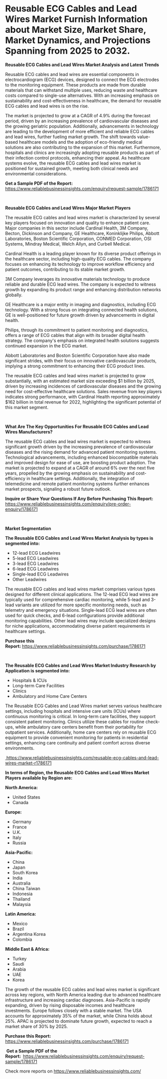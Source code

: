<p><h1>Reusable ECG Cables and Lead Wires Market Furnish Information about Market Size, Market Share, Market Dynamics, and Projections Spanning from 2025 to 2032.</h1></p><p><strong>Reusable ECG Cables and Lead Wires Market Analysis and Latest Trends</strong></p>
<p><p>Reusable ECG cables and lead wires are essential components in electrocardiogram (ECG) devices, designed to connect the ECG electrodes to the monitoring equipment. These products are made from durable materials that can withstand multiple uses, reducing waste and healthcare costs compared to single-use alternatives. With an increasing emphasis on sustainability and cost-effectiveness in healthcare, the demand for reusable ECG cables and lead wires is on the rise.</p><p>The market is projected to grow at a CAGR of 4.9% during the forecast period, driven by an increasing prevalence of cardiovascular diseases and the growing geriatric population. Additionally, advancements in technology are leading to the development of more efficient and reliable ECG cables and lead wires, further fueling market growth. The shift towards value-based healthcare models and the adoption of eco-friendly medical solutions are also contributing to the expansion of this market. Furthermore, hospitals and clinics are increasingly adopting reusable products as part of their infection control protocols, enhancing their appeal. As healthcare systems evolve, the reusable ECG cables and lead wires market is positioned for sustained growth, meeting both clinical needs and environmental considerations.</p></p>
<p><strong>Get a Sample PDF of the Report:&nbsp;</strong> <a href="https://www.reliablebusinessinsights.com/enquiry/request-sample/1786171?utm_campaign=2768&utm_medium=2&utm_source=Github&utm_content=ia&utm_term=25032025&utm_id=reusable-ecg-cables-and-lead-wires">https://www.reliablebusinessinsights.com/enquiry/request-sample/1786171</a></p>
<p>&nbsp;</p>
<p><strong>Reusable ECG Cables and Lead Wires Major Market Players</strong></p>
<p><p>The reusable ECG cables and lead wires market is characterized by several key players focused on innovation and quality to enhance patient care. Major companies in this sector include Cardinal Health, 3M Company, Becton, Dickinson and Company, GE Healthcare, Koninklijke Philips, Abbott Laboratories, Boston Scientific Corporation, CONMED Corporation, OSI Systems, Mindray Medical, Welch Allyn, and Curbell Medical.</p><p>Cardinal Health is a leading player known for its diverse product offerings in the healthcare sector, including high-quality ECG cables. The company focuses on enhancing its technology to improve workflow efficiency and patient outcomes, contributing to its stable market growth.</p><p>3M Company leverages its innovative materials technology to produce reliable and durable ECG lead wires. The company is expected to witness growth by expanding its product range and enhancing distribution networks globally.</p><p>GE Healthcare is a major entity in imaging and diagnostics, including ECG technology. With a strong focus on integrating connected health solutions, GE is well-positioned for future growth driven by advancements in digital health.</p><p>Philips, through its commitment to patient monitoring and diagnostics, offers a range of ECG cables that align with its broader digital health strategy. The company's emphasis on integrated health solutions suggests continued expansion in the ECG market.</p><p>Abbott Laboratories and Boston Scientific Corporation have also made significant strides, with their focus on innovative cardiovascular products, implying a strong commitment to enhancing their ECG product lines.</p><p>The reusable ECG cables and lead wires market is projected to grow substantially, with an estimated market size exceeding $1 billion by 2025, driven by increasing incidences of cardiovascular diseases and the growing need for cost-effective healthcare solutions. Sales revenue from key players indicates strong performance, with Cardinal Health reporting approximately $162 billion in total revenue for 2022, highlighting the significant potential of this market segment.</p></p>
<p>&nbsp;</p>
<p><strong>What Are The Key Opportunities For Reusable ECG Cables and Lead Wires Manufacturers?</strong></p>
<p><p>The reusable ECG cables and lead wires market is expected to witness significant growth driven by the increasing prevalence of cardiovascular diseases and the rising demand for advanced patient monitoring systems. Technological advancements, including enhanced biocompatible materials and improved design for ease of use, are boosting product adoption. The market is projected to expand at a CAGR of around 6% over the next five years, propelled by the growing emphasis on sustainability and cost-efficiency in healthcare settings. Additionally, the integration of telemedicine and remote patient monitoring systems further enhances market prospects, signaling a robust future outlook.</p></p>
<p><strong>Inquire or Share Your Questions If Any Before Purchasing This Report:</strong> <a href="https://www.reliablebusinessinsights.com/enquiry/pre-order-enquiry/1786171?utm_campaign=2768&utm_medium=2&utm_source=Github&utm_content=ia&utm_term=25032025&utm_id=reusable-ecg-cables-and-lead-wires">https://www.reliablebusinessinsights.com/enquiry/pre-order-enquiry/1786171</a></p>
<p>&nbsp;</p>
<p><strong>Market Segmentation</strong></p>
<p><strong>The Reusable ECG Cables and Lead Wires Market Analysis by types is segmented into:</strong></p>
<p><ul><li>12-lead ECG Leadwires</li><li>5-lead ECG Leadwires</li><li>3-lead ECG Leadwires</li><li>6-lead ECG Leadwires</li><li>Single-lead ECG Leadwires</li><li>Other Leadwires</li></ul></p>
<p><p>The reusable ECG cables and lead wires market comprises various types designed for different clinical applications. The 12-lead ECG lead wires are typically used for comprehensive cardiac monitoring, while 5-lead and 3-lead variants are utilized for more specific monitoring needs, such as telemetry and emergency situations. Single-lead ECG lead wires are often used for quick checks, and 6-lead configurations provide additional monitoring capabilities. Other lead wires may include specialized designs for niche applications, accommodating diverse patient requirements in healthcare settings.</p></p>
<p><strong>Purchase this Report:&nbsp;</strong><a href="https://www.reliablebusinessinsights.com/purchase/1786171?utm_campaign=2768&utm_medium=2&utm_source=Github&utm_content=ia&utm_term=25032025&utm_id=reusable-ecg-cables-and-lead-wires">https://www.reliablebusinessinsights.com/purchase/1786171</a></p>
<p>&nbsp;</p>
<p><strong>The Reusable ECG Cables and Lead Wires Market Industry Research by Application is segmented into:</strong></p>
<p><ul><li>Hospitals & ICUs</li><li>Long-term Care Facilities</li><li>Clinics</li><li>Ambulatory and Home Care Centers</li></ul></p>
<p><p>The Reusable ECG Cables and Lead Wires market serves various healthcare settings, including hospitals and intensive care units (ICUs) where continuous monitoring is critical. In long-term care facilities, they support consistent patient monitoring. Clinics utilize these cables for routine check-ups, while ambulatory care centers benefit from their portability for outpatient services. Additionally, home care centers rely on reusable ECG equipment to provide convenient monitoring for patients in residential settings, enhancing care continuity and patient comfort across diverse environments.</p></p>
<p><a href="https://www.reliablebusinessinsights.com/reusable-ecg-cables-and-lead-wires-market-r1786171?utm_campaign=2768&utm_medium=2&utm_source=Github&utm_content=ia&utm_term=25032025&utm_id=reusable-ecg-cables-and-lead-wires">&nbsp;https://www.reliablebusinessinsights.com/reusable-ecg-cables-and-lead-wires-market-r1786171</a></p>
<p><strong>In terms of Region, the Reusable ECG Cables and Lead Wires Market Players available by Region are:</strong></p>
<p>
    <p> <strong> North America: </strong>
        <ul>
            <li>United States</li>
            <li>Canada</li>
        </ul>
        </p> 
    <p> <strong> Europe: </strong>
        <ul>
            <li>Germany</li>
            <li>France</li>
            <li>U.K.</li>
            <li>Italy</li>
            <li>Russia</li>
        </ul>
        </p> 
    <p> <strong> Asia-Pacific: </strong>
        <ul>
            <li>China</li>
            <li>Japan</li>
            <li>South Korea</li>
            <li>India</li>
            <li>Australia</li>
            <li>China Taiwan</li>
            <li>Indonesia</li>
            <li>Thailand</li>
            <li>Malaysia</li>
        </ul>
        </p> 
    <p> <strong> Latin America: </strong>
        <ul>
            <li>Mexico</li>
            <li>Brazil</li>
            <li>Argentina Korea</li>
            <li>Colombia</li>
        </ul>
        </p> 
    <p> <strong> Middle East & Africa: </strong>
        <ul>
            <li>Turkey</li>
            <li>Saudi</li>
            <li>Arabia</li>
            <li>UAE</li>
            <li>Korea</li>
        </ul>
    </p>
    </p>
<p><p>The growth of the reusable ECG cables and lead wires market is significant across key regions, with North America leading due to advanced healthcare infrastructure and increasing cardiac diagnoses. Asia-Pacific is rapidly expanding, driven by rising disposable incomes and healthcare investments. Europe follows closely with a stable market. The USA accounts for approximately 35% of the market, while China holds about 25%. APAC is projected to dominate future growth, expected to reach a market share of 30% by 2025.</p></p>
<p><strong>Purchase this Report: </strong><a href="https://www.reliablebusinessinsights.com/purchase/1786171?utm_campaign=2768&utm_medium=2&utm_source=Github&utm_content=ia&utm_term=25032025&utm_id=reusable-ecg-cables-and-lead-wires">https://www.reliablebusinessinsights.com/purchase/1786171</a></p>
<p>&nbsp;<strong>Get a Sample PDF of the Report:&nbsp;&nbsp;</strong><a href="https://www.reliablebusinessinsights.com/enquiry/request-sample/1786171?utm_campaign=2768&utm_medium=2&utm_source=Github&utm_content=ia&utm_term=25032025&utm_id=reusable-ecg-cables-and-lead-wires">https://www.reliablebusinessinsights.com/enquiry/request-sample/1786171</a></p>
<p><strong></strong></p>
<p>Check more reports on <a href="https://www.reliablebusinessinsights.com/?utm_campaign=2768&utm_medium=2&utm_source=Github&utm_content=ia&utm_term=25032025&utm_id=reusable-ecg-cables-and-lead-wires">https://www.reliablebusinessinsights.com/</a></p>